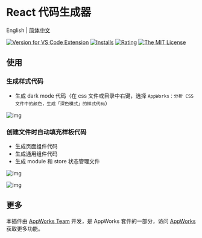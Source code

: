 # React 代码生成器

English | [简体中文](https://github.com/appworks-lab/appworks/blob/master/extensions/react-generator/README.zh-CN.md)

[![Version for VS Code Extension](https://vsmarketplacebadge.apphb.com/version-short/iceworks-team.iceworks-generator.svg?logo=visual-studio-code)](https://marketplace.visualstudio.com/items?itemName=iceworks-team.iceworks-generator)
[![Installs](https://vsmarketplacebadge.apphb.com/installs-short/iceworks-team.iceworks-generator.svg)](https://marketplace.visualstudio.com/items?itemName=iceworks-team.iceworks-generator)
[![Rating](https://vsmarketplacebadge.apphb.com/rating-short/iceworks-team.iceworks-generator.svg)](https://marketplace.visualstudio.com/items?itemName=iceworks-team.iceworks-generator)
[![The MIT License](https://img.shields.io/badge/license-MIT-blue.svg)](http://opensource.org/licenses/MIT)

## 使用

### 生成样式代码

* 生成 dark mode 代码（在 css 文件或目录中右键，选择 `AppWorks：分析 CSS 文件中的颜色，生成「深色模式」的样式代码`）

![img](https://img.alicdn.com/imgextra/i3/O1CN01SFEDNe1Us1NRWfqnE_!!6000000002572-1-tps-1080-637.gif)

### 创建文件时自动填充样板代码

* 生成页面组件代码
* 生成通用组件代码
* 生成 module 和 store 状态管理文件

![img](https://img.alicdn.com/imgextra/i3/O1CN01qwQZYb1nE9bQT6qZb_!!6000000005057-1-tps-960-677.gif)

![img](https://img.alicdn.com/imgextra/i4/O1CN01lIMHws1NlQMXVjtWs_!!6000000001610-1-tps-960-677.gif)

## 更多

本插件由 [AppWorks Team](https://marketplace.visualstudio.com/publishers/iceworks-team) 开发，是 AppWorks 套件的一部分，访问 [AppWorks](https://marketplace.visualstudio.com/items?itemName=iceworks-team.iceworks) 获取更多功能。
